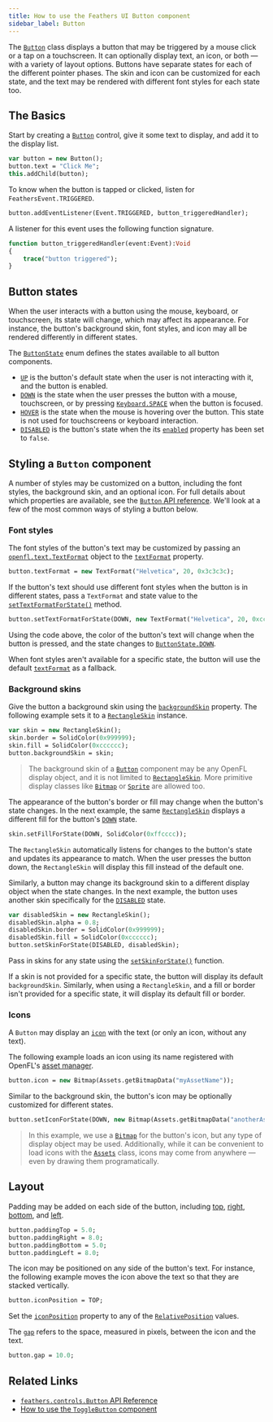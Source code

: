 ```yaml
---
title: How to use the Feathers UI Button component
sidebar_label: Button
---
```


The [`Button`](https://api.feathersui.com/current/feathers/controls/Button.html) class displays a button that may be triggered by a mouse click or a tap on a touchscreen. It can optionally display text, an icon, or both — with a variety of layout options. Buttons have separate states for each of the different pointer phases. The skin and icon can be customized for each state, and the text may be rendered with different font styles for each state too.

## The Basics

Start by creating a [`Button`](https://api.feathersui.com/current/feathers/controls/Button.html) control, give it some text to display, and add it to the display list.

```hx
var button = new Button();
button.text = "Click Me";
this.addChild(button);
```

To know when the button is tapped or clicked, listen for `FeathersEvent.TRIGGERED`.

```hx
button.addEventListener(Event.TRIGGERED, button_triggeredHandler);
```

A listener for this event uses the following function signature.

```hx
function button_triggeredHandler(event:Event):Void
{
    trace("button triggered");
}
```

## Button states

When the user interacts with a button using the mouse, keyboard, or touchscreen, its state will change, which may affect its appearance. For instance, the button's background skin, font styles, and icon may all be rendered differently in different states.

The [`ButtonState`](https://api.feathersui.com/current/feathers/controls/ButtonState.html) enum defines the states available to all button components.

- [`UP`](https://api.feathersui.com/current/feathers/controls/ButtonState.html#UP) is the button's default state when the user is not interacting with it, and the button is enabled.
- [`DOWN`](https://api.feathersui.com/current/feathers/controls/ButtonState.html#DOWN) is the state when the user presses the button with a mouse, touchscreen, or by pressing [`Keyboard.SPACE`](https://api.openfl.org/openfl/ui/Keyboard.html#SPACE) when the button is focused.
- [`HOVER`](https://api.feathersui.com/current/feathers/controls/ButtonState.html#HOVER) is the state when the mouse is hovering over the button. This state is not used for touchscreens or keyboard interaction.
- [`DISABLED`](https://api.feathersui.com/current/feathers/controls/ButtonState.html#DISABLED) is the button's state when the its [`enabled`](https://api.feathersui.com/current/feathers/core/FeathersControl.html#enabled) property has been set to `false`.

## Styling a `Button` component

A number of styles may be customized on a button, including the font styles, the background skin, and an optional icon. For full details about which properties are available, see the [`Button` API reference](https://api.feathersui.com/current/feathers/controls/Button.html). We'll look at a few of the most common ways of styling a button below.

### Font styles

The font styles of the button's text may be customized by passing an [`openfl.text.TextFormat`](https://api.openfl.org/openfl/text/TextFormat.html) object to the [`textFormat`](https://api.feathersui.com/current/feathers/controls/Button.html#textFormat) property.

```hx
button.textFormat = new TextFormat("Helvetica", 20, 0x3c3c3c);
```

If the button's text should use different font styles when the button is in different states, pass a `TextFormat` and state value to the [`setTextFormatForState()`](https://api.feathersui.com/current/feathers/controls/Button.html#setTextFormatForState) method.

```hx
button.setTextFormatForState(DOWN, new TextFormat("Helvetica", 20, 0xcc0000));
```

Using the code above, the color of the button's text will change when the button is pressed, and the state changes to [`ButtonState.DOWN`](https://api.feathersui.com/current/feathers/controls/ButtonState.html#DOWN).

When font styles aren't available for a specific state, the button will use the default [`textFormat`](https://api.feathersui.com/current/feathers/controls/Button.html#textFormat) as a fallback.

### Background skins

Give the button a background skin using the [`backgroundSkin`](https://api.feathersui.com/current/feathers/controls/Button.html#backgroundSkin) property. The following example sets it to a [`RectangleSkin`](https://api.feathersui.com/current/feathers/skins/RectangleSkin.html) instance.

```hx
var skin = new RectangleSkin();
skin.border = SolidColor(0x999999);
skin.fill = SolidColor(0xcccccc);
button.backgroundSkin = skin;
```

> The background skin of a [`Button`](https://api.feathersui.com/current/feathers/controls/Button.html) component may be any OpenFL display object, and it is not limited to [`RectangleSkin`](https://api.feathersui.com/current/feathers/skins/RectangleSkin.html). More primitive display classes like [`Bitmap`](https://api.openfl.org/openfl/display/Bitmap.html) or [`Sprite`](https://api.openfl.org/openfl/display/Sprite.html) are allowed too.

The appearance of the button's border or fill may change when the button's state changes. In the next example, the same [`RectangleSkin`](https://api.feathersui.com/current/feathers/skins/RectangleSkin.html) displays a different fill for the button's [`DOWN`](https://api.feathersui.com/current/feathers/controls/ButtonState.html#DOWN) state.

```hx
skin.setFillForState(DOWN, SolidColor(0xffcccc));
```

The `RectangleSkin` automatically listens for changes to the button's state and updates its appearance to match. When the user presses the button down, the `RectangleSkin` will display this fill instead of the default one.

Similarly, a button may change its background skin to a different display object when the state changes. In the next example, the button uses another skin specifically for the [`DISABLED`](https://api.feathersui.com/current/feathers/controls/ButtonState.html#DISABLED) state.

```hx
var disabledSkin = new RectangleSkin();
disabledSkin.alpha = 0.8;
disabledSkin.border = SolidColor(0x999999);
disabledSkin.fill = SolidColor(0xcccccc);
button.setSkinForState(DISABLED, disabledSkin);
```

Pass in skins for any state using the [`setSkinForState()`](https://api.feathersui.com/current/feathers/controls/BasicButton.html#setSkinForState) function.

If a skin is not provided for a specific state, the button will display its default `backgroundSkin`. Similarly, when using a `RectangleSkin`, and a fill or border isn't provided for a specific state, it will display its default fill or border.

### Icons

A `Button` may display an [`icon`](https://api.feathersui.com/current/feathers/controls/Button.html#icon) with the text (or only an icon, without any text).

The following example loads an icon using its name registered with OpenFL's [asset manager](https://api.openfl.org/openfl/utils/Assets.html).

```hx
button.icon = new Bitmap(Assets.getBitmapData("myAssetName"));
```

Similar to the background skin, the button's icon may be optionally customized for different states.

```hx
button.setIconForState(DOWN, new Bitmap(Assets.getBitmapData("anotherAssetName")));
```

> In this example, we use a [`Bitmap`](https://api.openfl.org/openfl/display/Bitmap.html) for the button's icon, but any type of display object may be used. Additionally, while it can be convenient to load icons with the [`Assets`](https://api.openfl.org/openfl/utils/Assets.html) class, icons may come from anywhere — even by drawing them programatically.

## Layout

Padding may be added on each side of the button, including [top](https://api.feathersui.com/current/feathers/controls/Button.html#paddingTop), [right](https://api.feathersui.com/current/feathers/controls/Button.html#paddingRight), [bottom](https://api.feathersui.com/current/feathers/controls/Button.html#paddingBottom), and [left](https://api.feathersui.com/current/feathers/controls/Button.html#paddingLeft).

```hx
button.paddingTop = 5.0;
button.paddingRight = 8.0;
button.paddingBottom = 5.0;
button.paddingLeft = 8.0;
```

The icon may be positioned on any side of the button's text. For instance, the following example moves the icon above the text so that they are stacked vertically.

```hx
button.iconPosition = TOP;
```

Set the [`iconPosition`](https://api.feathersui.com/current/feathers/controls/Button.html#iconPosition) property to any of the [`RelativePosition`](https://api.feathersui.com/current/feathers/layout/RelativePosition.html) values.

The [`gap`](https://api.feathersui.com/current/feathers/controls/Button.html#gap) refers to the space, measured in pixels, between the icon and the text.

```hx
button.gap = 10.0;
```

## Related Links

- [`feathers.controls.Button` API Reference](https://api.feathersui.com/current/feathers/controls/Button.html)
- [How to use the `ToggleButton` component](./ToggleButton.html)

